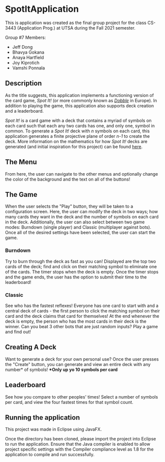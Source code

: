 # SpotItApplication

This is application was created as the final group project for the class CS-3443 (Application Prog.) at UTSA during the Fall 2021 semester.

Group #7 Members:
- Jeff Dong
- Bhavya Gokana
- Anaya Hartfield
- Joy Kiprotich
- Vamshi Ponnala

## Description

As the title suggests, this application implements a functioning version of the card game, *Spot It!* (or more commonly known as [*Dobble*](https://www.dobblegame.com/en/games/) in Europe). In addition to playing the game, this application also supports deck creation and a leaderboard.

*Spot It!* is a card game with a deck that contains a myriad of symbols on each card such that each any two cards has one, and only one, symbol in common. To generate a *Spot It!* deck with *n* symbols on each card, this application generates a finite projective plane of order *n-1* to create the deck. More information on the mathematics for how *Spot It!* decks are generated (and initial inspiration for this project) can be found [here](https://www.youtube.com/watch?v=VTDKqW_GLkw).

## The Menu

From here, the user can navigate to the other menus and optionally change the color of the background and the text on all of the buttons!

## The Game

When the user selects the "Play" button, they will be taken to a configuration screen. Here, the user can modify the deck in two ways; how many cards they want in the deck and the number of symbols on each card in the deck. Additionally, the user can also select between two game modes: Burndown (single player) and Classic (multiplayer against bots). Once all of the desired settings have been selected, the user can start the game.

### Burndown

Try to burn through the deck as fast as you can! Displayed are the top two cards of the deck; find and click on their matching symbol to eliminate one of the cards. The timer stops when the deck is empty. Once the timer stops and the game ends, the user has the option to submit their time to the leaderboard!

### Classic

See who has the fastest reflexes! Everyone has one card to start with and a central deck of cards - the first person to click the matching symbol on their card and the deck claims that card for themselves! At the end whenever the deck is empty, the person who has the most cards in their deck is the winner. Can you beat 3 other bots that are just random inputs? Play a game and find out!

## Creating A Deck

Want to generate a deck for your own personal use? Once the user presses the "Create" button, you can generate and view an entire deck with any number* of symbols!
__*Only up yo 10 symbols per card__

## Leaderboard

See how you compare to other peoples' times! Select a number of symbols per card, and view the four fastest times for that symbol count.

## Running the application

This project was made in Eclipse using JavaFX.

Once the directory has been cloned, please import the project into Eclipse to run the application. Ensure that the Java compiler is enabled to allow project specific settings with the Compiler compliance level as 1.8 for the application to compile and run successfully.
